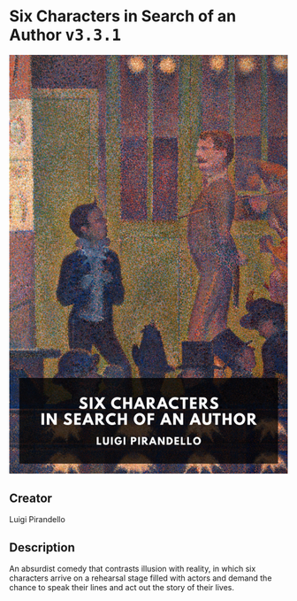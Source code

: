 
# Six Characters in Search of an Author <kbd>v3.3.1</kbd>

<center>
  <img src="./cover-1024.jpg"/>
</center>

## Creator
Luigi Pirandello

## Description
An absurdist comedy that contrasts illusion with reality, in which six characters arrive on a rehearsal stage filled with actors and demand the chance to speak their lines and act out the story of their lives.
